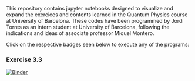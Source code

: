 This repository contains jupyter notebooks designed to visualize and expand the exercices and contents learned in the Quantum Physics course at University of Barcelona.
These codes have been programmed by Jordi Torres as an intern student at University of Barcelona, following the indications and ideas of associate professor Miquel Montero.

Click on the respective badges seen below to execute any of the programs:
### Exercise 3.3
[![Binder](https://mybinder.org/badge_logo.svg)](https://mybinder.org/v2/gh/JordiTorres01/Fisica-Quantica-UB.git/master?labpath=3.3_Expected_Value_Time_Evolution.ipynb)
